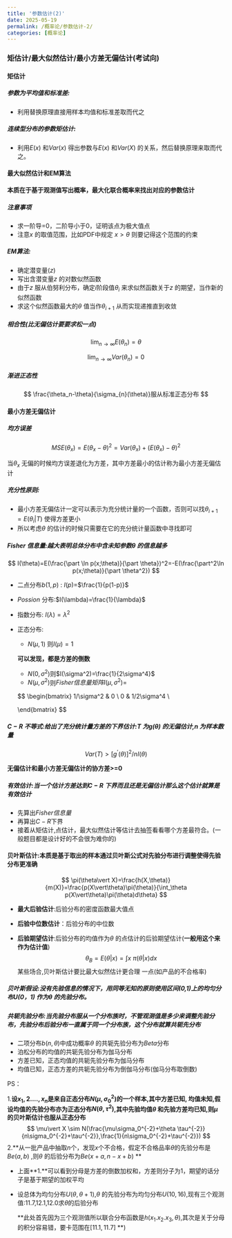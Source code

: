 ```yaml
---
title: '参数估计(2)'
date: 2025-05-19
permalink: /概率论/参数估计-2/
categories: [概率论]
---
```

### 矩估计/最大似然估计/最小方差无偏估计(考试向)

#### 矩估计

##### 参数为平均值和标准差:

* 利用替换原理直接用样本均值和标准差取而代之

##### 连续型分布的参数矩估计:

* 利用$E(x)$ 和$Var(x)$ 得出参数与$E(x)$ 和$Var(X)$ 的关系，然后替换原理来取而代之。

#### 最大似然估计和EM算法

**本质在于基于观测值写出概率，最大化联合概率来找出对应的参数估计**

##### 注意事项

* 求一阶导=0，二阶导小于0，证明该点为极大值点
* 注意$x$ 的取值范围，比如PDF中规定 $x>\theta$ 则要记得这个范围的约束

##### EM算法:

* 确定潜变量($z$)
* 写出含潜变量$z$ 的对数似然函数
* 由于$z$ 服从伯努利分布，确定$i$阶段值$\theta_i$ 来求似然函数关于$z$ 的期望，当作新的似然函数
* 求这个似然函数最大的$\theta$ 值当作$\theta_{i+1}$ 从而实现递推直到收敛

##### 相合性(比无偏估计要要求松一点)

$$
\lim_{n\rightarrow \infty}E(\theta_n)=\theta
$$

$$
\lim_{n\rightarrow \infty} Var(\theta_n)=0
$$

##### 渐进正态性

$$
\frac{\theta_n-\theta}{\sigma_{n}(\theta)}服从标准正态分布
$$

#### 最小方差无偏估计

##### 均方误差

$$
MSE(\theta_x)=E(\theta_x-\theta)^2=Var(\theta_x)+(E(\theta_x)-\theta)^2
$$

当$\theta_x$ 无偏的时候均方误差退化为方差，其中方差最小的估计称为最小方差无偏估计

##### 充分性原则:

* 最小方差无偏估计一定可以表示为充分统计量的一个函数，否则可以找$\theta_{i+1}=E(\theta_i \vert T)$ 使得方差更小
* 所以考虑$\theta$ 的估计的时候只需要在它的充分统计量函数中寻找即可

##### $Fisher$ 信息量:越大表明总体分布中含未知参数$\theta$ 的信息越多

$$
I(\theta)=E(\frac{\part \ln p(x;\theta)}{\part \theta})^2=-E(\frac{\part^2\ln p(x;\theta)}{\part \theta^2})
$$

* 二点分布$b(1,p)$ : $I(p)$=$\frac{1}{p(1-p)}$

* $Possion$ 分布:$I(\lambda)=\frac{1}{\lambda}$

* 指数分布:  $I(\lambda) =\lambda^2$

* 正态分布:

  * $N(\mu,1)$ 则$I(\mu)=1$

  **可以发现，都是方差的倒数**

  * $N(0,\sigma^2)$则$I(\sigma^2)=\frac{1}{2\sigma^4}$
  * $N(\mu,\sigma^2)$则$Fisher信息量矩阵I(\mu,\sigma^2)=$ 

  $$
  \begin{bmatrix}
  1/\sigma^2 & 0  \\
  0 & 1/2\sigma^4  \\
  
  \end{bmatrix}
  $$



##### $C-R$ 不等式:给出了充分统计量方差的下界估计:$T$ 为$g(\theta)$ 的无偏估计,$n$ 为样本数量

$$
Var(T)>[g^{’}(\theta)]^2/nI(\theta)
$$

**无偏估计和最小方差无偏估计的协方差>=0**

##### 有效估计:当一个估计方差达到$C-R$ 下界而且还是无偏估计那么这个估计就算是有效估计

* 先算出$Fisher信息量$ 
* 再算出$C-R$下界
* 接着从矩估计,点估计，最大似然估计等估计去抽签看看哪个方差最符合。(一般题目都是设计好的不会很为难你的)

#### 贝叶斯估计:本质是基于取出的样本通过贝叶斯公式对先验分布进行调整使得先验分布更准确

$$
\pi(\theta\vert X)=\frac{h(X,\theta)}{m(X)}=\frac{p(X\vert\theta)\pi(\theta)}{\int_\theta p(X\vert\theta)\pi(\theta)d\theta}
$$

* **最大后验估计**:后验分布的密度函数最大值点

* **后验中位数估计**：后验分布的中位数

* **后验期望估计**:后验分布的均值作为$\theta$ 的点估计的后验期望估计(**一般用这个来作为估计值**)
  $$
  \theta_B=E(\theta\vert x)=\int x\  \pi(\theta\vert x)dx
  $$
  某些场合,贝叶斯估计要比最大似然估计更合理 一点(如产品的不合格率)

##### 贝叶斯假设:没有先验信息的情况下，用同等无知的原则使用区间(0,1)上的均匀分布$U(0，1)$ 作为$\theta$ 的先验分布。

##### 共轭先验分布:当先验分布服从一个分布族时，不管观测值是多少来调整先验分布，先验分布后验分布一直属于同一个分布族，这个分布就算共轭先分布

* 二项分布$b(n,\theta)$中成功概率$\theta$ 的共轭先验分布为$Beta$分布
* 泊松分布的均值的共轭先验分布为伽马分布
* 方差已知，正态均值的共轭先验分布为伽马分布
* 均值已知，正态方差的共轭先验分布为倒伽马分布(伽马分布取倒数)

PS：

1.**设$x_1,2....,x_n$是来自正态分布$N(\mu,\sigma_0^2)$的一个样本,其中方差已知, 均值未知,假设均值的先验分布亦为正态分布$N(\theta,\tau^2)$,其中先验均值$\theta$ 和先验方差均已知,则$\mu$ 的贝叶斯估计也服从正态分布**
$$
\mu\vert X \sim N(\frac{\mu\sigma_0^{-2}+\theta \tau^{-2}}{n\sigma_0^{-2}+\tau^{-2}},\frac{1}{n\sigma_0^{-2}+\tau^{-2}})
$$
2.**从一批产品中抽取$n$个，发现$x$个不合格，假定不合格品率$\theta$的先验分布是$Be(a,b)$ ,则$\theta$ 的后验分布为$Be(x+a,n-x+b)$ **

* 上面**1.**可以看到分母是方差的倒数加权和，方差则分子为1，期望的话分子是基于期望的加权平均

* 设总体为均匀分布$U(\theta,\theta+1)$,$\theta$ 的先验分布为均匀分布$U(10,16)$,现有三个观测值:11.7,12.1,12.0求$\theta$的后验分布

  **此处首先因为三个观测值所以联合分布函数是$h(x_1.x_2.x_3,\theta)$,其次是关于分母的积分容易错，要卡范围在$[11.1,11.7]$ **)
